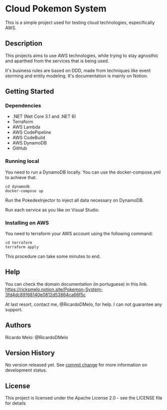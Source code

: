 # Cloud Pokemon System

This is a simple project used for testing cloud technologies, especifically AWS.

## Description

This projects aims to use AWS technologies, while trying to stay agnosthic and aparthed from the services that is being used. 

It's business rules are based on DDD, made from techniques like event storming and entity modeling. It's documentation is mainly on Notion.

## Getting Started

### Dependencies

* .NET (Net Core 3.1 and .NET 6)
* Terraform
* AWS Lambda
* AWS CodePipeline
* AWS CodeBuild
* AWS DynamoDB
* GitHub

### Running local

You need to run a DynamoDB locally. You can use the docker-compose.yml to achieve that.
```
cd dynamodb
docker-compose up
```
Run the PokedexInjector to inject all data necessary on DynamoDB.

Run each service as you like on Visual Studio.


### Installing on AWS

You need to terraform your AWS account using the following command:
```
cd terraform
terraform apply
```
This procedure can take some minutes to end.

## Help

You can check the domain documentation (in portuguese) in this link.
https://ricksmelo.notion.site/Pokemon-System-3fd4dc89168140e0812d53864ca66f5c

At last resort, contact me, @RicardoDMelo, for help. I can not guarantee any support.

## Authors

Ricardo Melo: @RicardoDMelo

## Version History

No version released yet.
See [commit change](https://github.com/RicardoDMelo/CloudPokeSystem/commits/main) for more information on development status.

## License

This project is licensed under the Apache License 2.0 - see the LICENSE file for details
